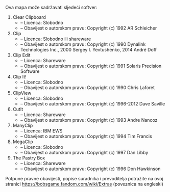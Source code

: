﻿Ova mapa može sadržavati sljedeći softver:

1. Clear Clipboard
   - – Licenca: Slobodno
   - – Obavijest o autorskom pravu: Copyright (c) 1992 AR Schleicher
2. Clip
   - – Licenca: Slobodno ili shareware
   - – Obavijest o autorskom pravu: Copyright (c) 1990 Dynalink Technologies Inc., 2000 Sergey I. Yevtushenko, 2014 André Doff
3. Clip Edit
   - – Licenca: Shareware
   - – Obavijest o autorskom pravu: Copyright (c) 1991 Solaris Precision Software
4. Clip It!
   - – Licenca: Slobodno
   - – Obavijest o autorskom pravu: Copyright (c) 1990 Chris Laforet
5. ClipView
   - – Licenca: Slobodno
   - – Obavijest o autorskom pravu: Copyright (c) 1996-2012 Dave Saville
6. CutIt
   - – Licenca: Shareware
   - – Obavijest o autorskom pravu: Copyright (c) 1993 Andre Nancoz
7. ManyClip
   - – Licenca: IBM EWS
   - – Obavijest o autorskom pravu: Copyright (c) 1994 Tim Francis
8. MegaClip
   - – Licenca: Slobodno
   - – Obavijest o autorskom pravu: Copyright (c) 1997 Dan Libby
9. The Pastry Box
   - – Licenca: Shareware
   - – Obavijest o autorskom pravu: Copyright (c) 1996 Don Hawkinson

Potpune pravne obavijesti, popise suradnika i prevoditelja potražite na ovoj stranici https://bobsgame.fandom.com/wiki/Extras (poveznica na engleski)
